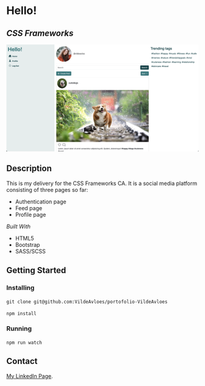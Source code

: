 # Hello!

## _CSS Frameworks_

![A screenshot of the portofolio page.](/src/assets/css-frameworks-screenshot.png)

## Description

This is my delivery for the CSS Frameworks CA. It is a social media platform consisting of three pages so far:

- Authentication page
- Feed page
- Profile page

_Built With_

- HTML5
- Bootstrap
- SASS/SCSS

## Getting Started

### Installing

`git clone git@github.com:VildeAvloes/portofolio-VildeAvloes`

`npm install`

### Running

`npm run watch`

## Contact

[My LinkedIn Page](https://www.linkedin.com/in/vilde-avloes/).
